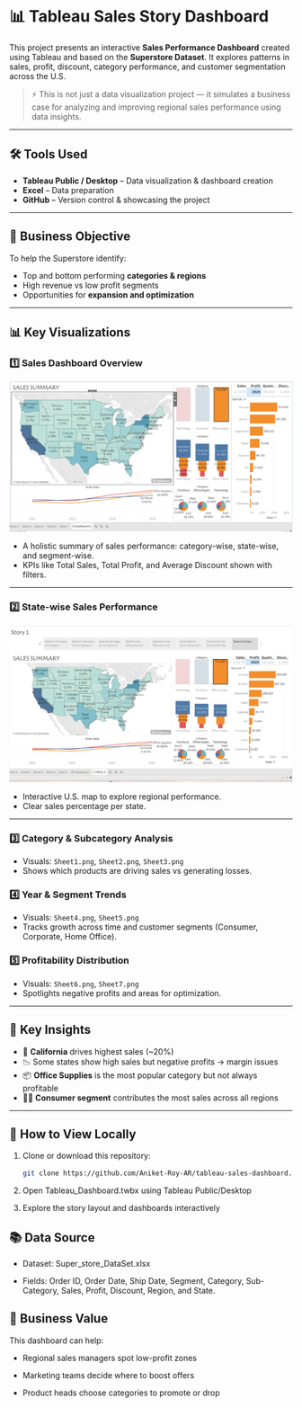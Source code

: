 # 📊 Tableau Sales Story Dashboard

This project presents an interactive **Sales Performance Dashboard** created using Tableau and based on the **Superstore Dataset**. It explores patterns in sales, profit, discount, category performance, and customer segmentation across the U.S.

> ⚡️ This is not just a data visualization project — it simulates a business case for analyzing and improving regional sales performance using data insights.

---
## 🛠️ Tools Used

- **Tableau Public / Desktop** – Data visualization & dashboard creation  
- **Excel** – Data preparation  
- **GitHub** – Version control & showcasing the project

---

## 📌 Business Objective

To help the Superstore identify:
- Top and bottom performing **categories & regions**
- High revenue vs low profit segments
- Opportunities for **expansion and optimization**

---

## 📊 Key Visualizations

### 1️⃣ **Sales Dashboard Overview**
![Dashboard](Dashboard.png)

- A holistic summary of sales performance: category-wise, state-wise, and segment-wise.
- KPIs like Total Sales, Total Profit, and Average Discount shown with filters.

---

### 2️⃣ **State-wise Sales Performance**
![Story_Page](Story_Page.png)

- Interactive U.S. map to explore regional performance.
- Clear sales percentage per state.

---

### 3️⃣ **Category & Subcategory Analysis**
- Visuals: `Sheet1.png`, `Sheet2.png`, `Sheet3.png`
- Shows which products are driving sales vs generating losses.

### 4️⃣ **Year & Segment Trends**
- Visuals: `Sheet4.png`, `Sheet5.png`
- Tracks growth across time and customer segments (Consumer, Corporate, Home Office).

### 5️⃣ **Profitability Distribution**
- Visuals: `Sheet6.png`, `Sheet7.png`
- Spotlights negative profits and areas for optimization.

---

## 🎯 Key Insights

- 📍 **California** drives highest sales (~20%)
- 📉 Some states show high sales but negative profits → margin issues
- 📦 **Office Supplies** is the most popular category but not always profitable
- 🧑‍💼 **Consumer segment** contributes the most sales across all regions

---

## 🚀 How to View Locally

1. Clone or download this repository:
   ```bash
   git clone https://github.com/Aniket-Roy-AR/tableau-sales-dashboard.git

2. Open Tableau_Dashboard.twbx using Tableau Public/Desktop

3. Explore the story layout and dashboards interactively

## 📚 Data Source

- Dataset: Super_store_DataSet.xlsx

- Fields: Order ID, Order Date, Ship Date, Segment, Category, Sub-Category, Sales, Profit, Discount, Region, and State.

## 💼 Business Value
This dashboard can help:

- Regional sales managers spot low-profit zones

- Marketing teams decide where to boost offers

- Product heads choose categories to promote or drop
